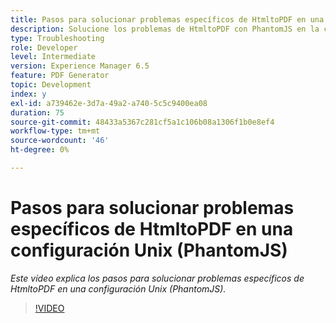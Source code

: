 ```yaml
---
title: Pasos para solucionar problemas específicos de HtmltoPDF en una configuración Unix (PhantomJS)
description: Solucione los problemas de HtmltoPDF con PhantomJS en la configuración de UNIX.
type: Troubleshooting
role: Developer
level: Intermediate
version: Experience Manager 6.5
feature: PDF Generator
topic: Development
index: y
exl-id: a739462e-3d7a-49a2-a740-5c5c9400ea08
duration: 75
source-git-commit: 48433a5367c281cf5a1c106b08a1306f1b0e8ef4
workflow-type: tm+mt
source-wordcount: '46'
ht-degree: 0%

---
```


# Pasos para solucionar problemas específicos de HtmltoPDF en una configuración Unix (PhantomJS)

*Este vídeo explica los pasos para solucionar problemas específicos de HtmltoPDF en una configuración Unix (PhantomJS).*

>[!VIDEO](https://video.tv.adobe.com/v/335546?quality=12&learn=on)
